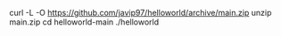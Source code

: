 curl -L -O https://github.com/javip97/helloworld/archive/main.zip
unzip main.zip
cd helloworld-main
./helloworld